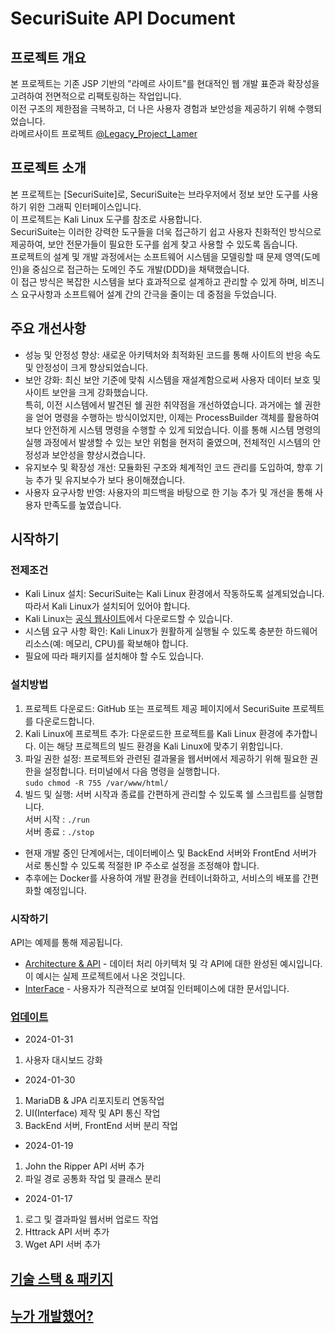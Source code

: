# SecuriSuite API Document

## 프로젝트 개요
본 프로젝트는 기존 JSP 기반의 "라메르 사이트"를 현대적인 웹 개발 표준과 확장성을 고려하여 전면적으로 리팩토링하는 작업입니다.</br>
이전 구조의 제한점을 극복하고, 더 나은 사용자 경험과 보안성을 제공하기 위해 수행되었습니다.</br>
라메르사이트 프로젝트 [@Legacy_Project_Lamer](https://github.com/hoowave/Legacy_Project_Lamer)

## 프로젝트 소개
본 프로젝트는 [SecuriSuite]로, SecuriSuite는 브라우저에서 정보 보안 도구를 사용하기 위한 그래픽 인터페이스입니다.</br>
이 프로젝트는 Kali Linux 도구를 참조로 사용합니다.</br>
SecuriSuite는 이러한 강력한 도구들을 더욱 접근하기 쉽고 사용자 친화적인 방식으로 제공하여, 보안 전문가들이 필요한 도구를 쉽게 찾고 사용할 수 있도록 돕습니다.</br>
프로젝트의 설계 및 개발 과정에서는 소프트웨어 시스템을 모델링할 때 문제 영역(도메인)을 중심으로 접근하는 도메인 주도 개발(DDD)을 채택했습니다.</br>
이 접근 방식은 복잡한 시스템을 보다 효과적으로 설계하고 관리할 수 있게 하며, 비즈니스 요구사항과 소프트웨어 설계 간의 간극을 줄이는 데 중점을 두었습니다.</br>

## 주요 개선사항
* 성능 및 안정성 향상: 새로운 아키텍처와 최적화된 코드를 통해 사이트의 반응 속도 및 안정성이 크게 향상되었습니다.
* 보안 강화: 최신 보안 기준에 맞춰 시스템을 재설계함으로써 사용자 데이터 보호 및 사이트 보안을 크게 강화했습니다.</br>
  특히, 이전 시스템에서 발견된 쉘 권한 취약점을 개선하였습니다. 과거에는 쉘 권한을 얻어 명령을 수행하는 방식이었지만, 이제는 ProcessBuilder 객체를 활용하여 보다 안전하게 시스템 명령을 수행할 수 있게 되었습니다. 이를 통해 시스템 명령의 실행 과정에서 발생할 수 있는 보안 위험을 현저히 줄였으며, 전체적인 시스템의 안정성과 보안성을 향상시켰습니다.
* 유지보수 및 확장성 개선: 모듈화된 구조와 체계적인 코드 관리를 도입하여, 향후 기능 추가 및 유지보수가 보다 용이해졌습니다.
* 사용자 요구사항 반영: 사용자의 피드백을 바탕으로 한 기능 추가 및 개선을 통해 사용자 만족도를 높였습니다.

## 시작하기
### 전제조건
* Kali Linux 설치: SecuriSuite는 Kali Linux 환경에서 작동하도록 설계되었습니다. 따라서 Kali Linux가 설치되어 있어야 합니다.</br>
* Kali Linux는 [공식 웹사이트](https://kali.org/)에서 다운로드할 수 있습니다.</br>
* 시스템 요구 사항 확인: Kali Linux가 원활하게 실행될 수 있도록 충분한 하드웨어 리소스(예: 메모리, CPU)를 확보해야 합니다.</br>
* 필요에 따라 패키지를 설치해야 할 수도 있습니다.</br>

### 설치방법
1. 프로젝트 다운로드: GitHub 또는 프로젝트 제공 페이지에서 SecuriSuite 프로젝트를 다운로드합니다.</br>
2. Kali Linux에 프로젝트 추가: 다운로드한 프로젝트를 Kali Linux 환경에 추가합니다. 이는 해당 프로젝트의 빌드 환경을 Kali Linux에 맞추기 위함입니다.</br>
3. 파일 권한 설정: 프로젝트와 관련된 결과물을 웹서버에서 제공하기 위해 필요한 권한을 설정합니다. 터미널에서 다음 명령을 실행합니다.</br>
   `sudo chmod -R 755 /var/www/html/`</br>
4. 빌드 및 실행: 서버 시작과 종료를 간편하게 관리할 수 있도록 쉘 스크립트를 실행합니다. </br>
   서버 시작 : `./run`</br>
   서버 종료 : `./stop`</br>
- 현재 개발 중인 단계에서는, 데이터베이스 및 BackEnd 서버와 FrontEnd 서버가 서로 통신할 수 있도록 적절한 IP 주소로 설정을 조정해야 합니다.
- 추후에는 Docker를 사용하여 개발 환경을 컨테이너화하고, 서비스의 배포를 간편화할 예정입니다.


### 시작하기
API는 예제를 통해 제공됩니다.</br>
* [Architecture & API](BackEnd/src/main/java/com/securisuite/backend/README.md) - 데이터 처리 아키텍처 및 각 API에 대한 완성된 예시입니다. 이 예시는 실제 프로젝트에서 나온 것입니다.
* [InterFace](FrontEnd/README.md) - 사용자가 직관적으로 보여질 인터페이스에 대한 문서입니다.

### [업데이트](UPDATE.md)
* 2024-01-31
1. 사용자 대시보드 강화

* 2024-01-30
1. MariaDB & JPA 리포지토리 연동작업
2. UI(Interface) 제작 및 API 통신 작업
3. BackEnd 서버, FrontEnd 서버 분리 작업

* 2024-01-19
1. John the Ripper API 서버 추가
2. 파일 경로 공통화 작업 및 클래스 분리

* 2024-01-17
1. 로그 및 결과파일 웹서버 업로드 작업
2. Httrack API 서버 추가
3. Wget API 서버 추가

## [기술 스택 & 패키지](STACK.md)

## [누가 개발했어?](https://linktr.ee/hoowave)